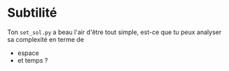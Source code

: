 # Subtilité
Ton `set_sol.py` a beau l'air d'être tout simple, est-ce que tu peux analyser sa complexité en terme de
- espace
- et temps ?
